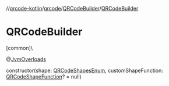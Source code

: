 //[qrcode-kotlin](../../../index.md)/[qrcode](../index.md)/[QRCodeBuilder](index.md)/[QRCodeBuilder](-q-r-code-builder.md)

# QRCodeBuilder

[common]\

@[JvmOverloads](https://kotlinlang.org/api/latest/jvm/stdlib/kotlin-stdlib/kotlin.jvm/-jvm-overloads/index.html)

constructor(shape: [QRCodeShapesEnum](../-q-r-code-shapes-enum/index.md), customShapeFunction: [QRCodeShapeFunction](../../qrcode.shape/-q-r-code-shape-function/index.md)? = null)
